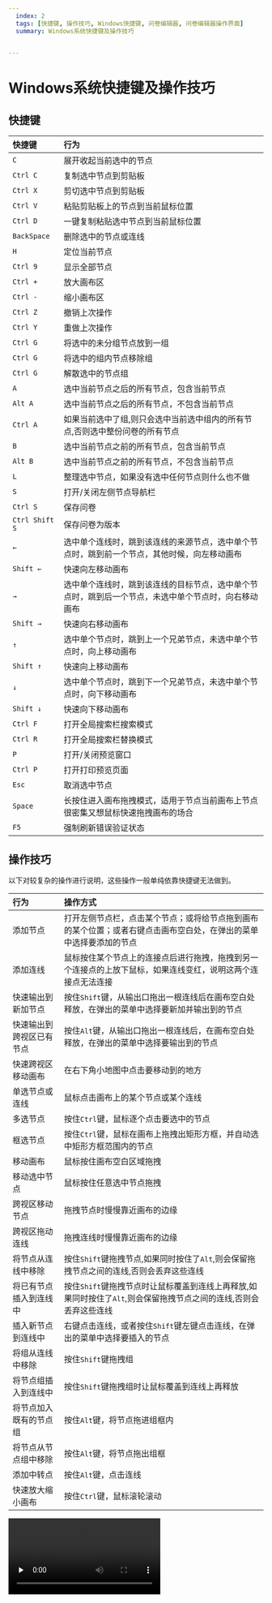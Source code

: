```yaml
---
  index: 2
  tags: [快捷键, 操作技巧, Windows快捷键, 问卷编辑器, 问卷编辑器操作界面]
  summary: Windows系统快捷键及操作技巧


---
```







# Windows系统快捷键及操作技巧

## 快捷键

|快捷键       | 行为|
|:----       |:----|
|`C`         | 展开收起当前选中的节点 |
|`Ctrl C`    | 复制选中节点到剪贴板  |
|`Ctrl X`    | 剪切选中节点到剪贴板  |
|`Ctrl V`    | 粘贴剪贴板上的节点到当前鼠标位置 |
|`Ctrl D`    | 一键复制粘贴选中节点到当前鼠标位置 |
|`BackSpace` | 删除选中的节点或连线 |
|`H`         | 定位当前节点 |
|`Ctrl 9`    | 显示全部节点 |
|`Ctrl +`    | 放大画布区  |
|`Ctrl -`    | 缩小画布区  |
|`Ctrl Z`    | 撤销上次操作 |
|`Ctrl Y`    | 重做上次操作 |
|`Ctrl G`    | 将选中的未分组节点放到一组 |
|`Ctrl G`    | 将选中的组内节点移除组 |
|`Ctrl G`    | 解散选中的节点组 |
|`A`         | 选中当前节点之后的所有节点，包含当前节点 |
|`Alt A`     | 选中当前节点之后的所有节点，不包含当前节点 |
|`Ctrl A`    | 如果当前选中了组,则只会选中当前选中组内的所有节点,否则选中整份问卷的所有节点 |
|`B`         | 选中当前节点之前的所有节点，包含当前节点 |
|`Alt B`     | 选中当前节点之前的所有节点，不包含当前节点 |
|`L`         | 整理选中节点，如果没有选中任何节点则什么也不做 |
|`S`         | 打开/关闭左侧节点导航栏 |
|`Ctrl S`    | 保存问卷  |
|`Ctrl Shift S`| 保存问卷为版本 |
|`←`         | 选中单个连线时，跳到该连线的来源节点，选中单个节点时，跳到前一个节点，其他时候，向左移动画布 |
|`Shift ←`   | 快速向左移动画布 |
|`→`         | 选中单个连线时，跳到该连线的目标节点，选中单个节点时，跳到后一个节点，未选中单个节点时，向右移动画布 |
|`Shift →`   | 快速向右移动画布 |
|`↑`         | 选中单个节点时，跳到上一个兄弟节点，未选中单个节点时，向上移动画布 |
|`Shift ↑`   | 快速向上移动画布 |
|`↓`         | 选中单个节点时，跳到下一个兄弟节点，未选中单个节点时，向下移动画布 |
|`Shift ↓`   | 快速向下移动画布 |
|`Ctrl F`    | 打开全局搜索栏搜索模式 |
|`Ctrl R`    | 打开全局搜索栏替换模式 |
|`P`         | 打开/关闭预览窗口 |
|`Ctrl P`    | 打开打印预览页面  |
|`Esc`       | 取消选中节点     |
|`Space`     | 长按住进入画布拖拽模式，适用于节点当前画布上节点很密集又想鼠标快速拖拽画布的场合 |
|`F5`        | 强制刷新错误验证状态 |

## 操作技巧

以下对较复杂的操作进行说明，这些操作一般单纯依靠快捷键无法做到。

|行为       | 操作方式 |
|:----       |:----|
| 添加节点       | 打开左侧节点栏，点击某个节点；或将给节点拖到画布的某个位置；或者右键点击画布空白处，在弹出的菜单中选择要添加的节点 |
| 添加连线      | 鼠标按住某个节点上的连接点后进行拖拽，拖拽到另一个连接点的上放下鼠标，如果连线变红，说明这两个连接点无法连接 |
| 快速输出到新加节点 | 按住`Shift`键，从输出口拖出一根连线后在画布空白处释放，在弹出的菜单中选择要新加并输出到的节点|
| 快速输出到跨视区已有节点 | 按住`Alt`键，从输出口拖出一根连线后，在画布空白处释放，在弹出的菜单中选择要输出到的节点|
| 快速跨视区移动画布 | 在右下角小地图中点击要移动到的地方 |
| 单选节点或连线 |  鼠标点击画布上的某个节点或某个连线      |
| 多选节点 |  按住`Ctrl`键，鼠标逐个点击要选中的节点 |
| 框选节点 |  按住`Ctrl`键，鼠标在画布上拖拽出矩形方框，并自动选中矩形方框范围内的节点 |
| 移动画布 |  鼠标按住画布空白区域拖拽 |
| 移动选中节点 | 鼠标按住任意选中节点拖拽 |
| 跨视区移动节点 | 拖拽节点时慢慢靠近画布的边缘 |
| 跨视区拖动连线 | 拖拽连线时慢慢靠近画布的边缘 |
| 将节点从连线中移除 | 按住`Shift`键拖拽节点,如果同时按住了`Alt`,则会保留拖拽节点之间的连线,否则会丢弃这些连线 |
| 将已有节点插入到连线中 | 按住`Shift`键拖拽节点时让鼠标覆盖到连线上再释放,如果同时按住了`Alt`,则会保留拖拽节点之间的连线,否则会丢弃这些连线 |
| 插入新节点到连线中| 右键点击连线，或者按住`Shift`键左键点击连线，在弹出的菜单中选择要插入的节点|
| 将组从连线中移除 | 按住`Shift`键拖拽组 |
| 将节点组插入到连线中| 按住`Shift`键拖拽组时让鼠标覆盖到连线上再释放 |
| 将节点加入既有的节点组 | 按住`Alt`键，将节点拖进组框内|
| 将节点从节点组中移除| 按住`Alt`键，将节点拖出组框 |
| 添加中转点| 按住`Alt`键，点击连线 |
| 快速放大缩小画布 | 按住`Ctrl`键，鼠标滚轮滚动|

<video id="video" controls="" preload="none">
    <source id="mp4" src="https://media.choiceform.com/doc-help/zh-cn/design/shortcut/select-after-and-before.mp4">
</video>